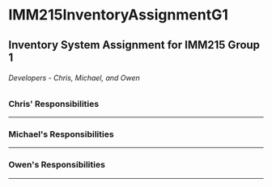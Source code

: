 # IMM215InventoryAssignmentG1
Inventory System Assignment for IMM215 Group 1
-----
###### Developers - Chris, Michael, and Owen



### Chris' Responsibilities
---




### Michael's Responsibilities
-----


### Owen's Responsibilities
----- 
































